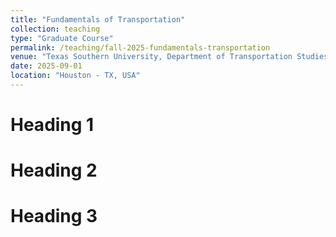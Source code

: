 ```yaml
---
title: "Fundamentals of Transportation"
collection: teaching
type: "Graduate Course"
permalink: /teaching/fall-2025-fundamentals-transportation
venue: "Texas Southern University, Department of Transportation Studies"
date: 2025-09-01
location: "Houston - TX, USA"
---
```


Heading 1
======

Heading 2
======

Heading 3
======
